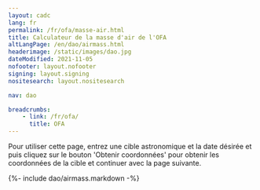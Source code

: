 ```yaml
---
layout: cadc
lang: fr
permalink: /fr/ofa/masse-air.html
title: Calculateur de la masse d'air de l'OFA
altLangPage: /en/dao/airmass.html
headerimage: /static/images/dao.jpg
dateModified: 2021-11-05
nofooter: layout.nofooter
signing: layout.signing
nositesearch: layout.nositesearch

nav: dao

breadcrumbs:
    - link: /fr/ofa/
      title: OFA
---
```


<p>Pour utiliser cette page, entrez une cible astronomique et la date d&eacute;sir&eacute;e et puis cliquez sur le bouton 'Obtenir coordonn&eacute;es' pour obtenir les coordonn&eacute;es de la cible et continuer avec la page suivante.</p>

{%- include dao/airmass.markdown -%}
